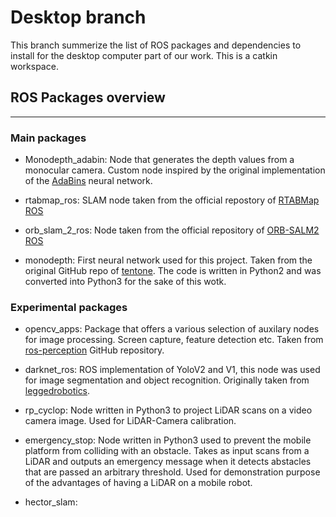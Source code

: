 # Desktop branch
This branch summerize the list of ROS packages and dependencies to install for the desktop computer part of our work. This is a catkin workspace. 

## ROS Packages overview
---
### Main packages

- Monodepth_adabin: Node that generates the depth values from a monocular camera. Custom node inspired by the original implementation of the [AdaBins](https://github.com/shariqfarooq123/AdaBins) neural network.

- rtabmap_ros: SLAM node taken from the official repostory of [RTABMap ROS](https://github.com/introlab/rtabmap_ros)

- orb_slam_2_ros: Node taken from the official repository of [ORB-SALM2 ROS](https://github.com/appliedAI-Initiative/orb_slam_2_ros)

- monodepth: First neural network used for this project. Taken from the original GitHub repo of [tentone](https://github.com/tentone/monodepth). The code is written in Python2 and was converted into Python3 for the sake of this wotk.

### Experimental packages
 
 - opencv_apps: Package that offers a various selection of auxilary nodes for image processing. Screen capture, feature detection etc. Taken from [ros-perception](https://github.com/ros-perception/opencv_apps) GitHub repository.

- darknet_ros: ROS implementation of YoloV2 and V1, this node was used for image segmentation and object recognition. Originally taken from [leggedrobotics](https://github.com/leggedrobotics/darknet_ros).

- rp_cyclop: Node written in Python3 to project LiDAR scans on a video camera image. Used for LiDAR-Camera calibration. 

- emergency_stop: Node written in Python3 used to prevent the mobile platform from colliding with an obstacle. Takes as input scans from a LiDAR and outputs an emergency message when it detects abstacles that are passed an arbitrary threshold.  Used for demonstration purpose of the advantages of having a LiDAR on a mobile robot. 

- hector_slam: 